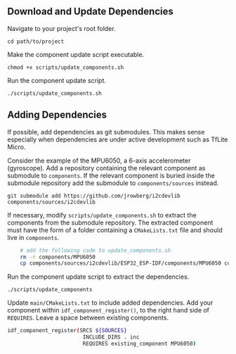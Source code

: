 ## Download and Update Dependencies

Navigate to your project's root folder.

    cd path/to/project

Make the component update script executable.

    chmod +x scripts/update_components.sh

Run the component update script.

    ./scripts/update_components.sh

## Adding Dependencies

If possible, add dependencies as git submodules.
This makes sense especially when dependencies are under active development such as TfLite Micro.

Consider the example of the MPU6050, a 6-axis accelerometer (gyroscope).
Add a repository containing the relevant component as submodule to `components`.
If the relevant component is buried inside the submodule repository add the submodule to `components/sources` instead. 

    git submodule add https://github.com/jrowberg/i2cdevlib components/sources/i2cdevlib

If necessary, modify `scripts/update_components.sh` to extract the components from the submodule repository.
The extracted component must have the form of a folder containing a `CMakeLists.txt` file and should live in `components`.

```bash
    # add the following code to update_components.sh
    rm -r components/MPU6050
    cp components/sources/i2cdevlib/ESP32_ESP-IDF/components/MPU6050 components/MPU6050
```

Run the component update script to extract the dependencies.

    ./scripts/update_components

Update `main/CMakeLists.txt` to include added dependencies.
Add your component within `idf_component_register()`, to the right hand side of `REQUIRES`.
Leave a space between existing components.

```bash
idf_component_register(SRCS ${SOURCES}
                        INCLUDE_DIRS . inc
                        REQUIRES existing_component MPU6050)
```